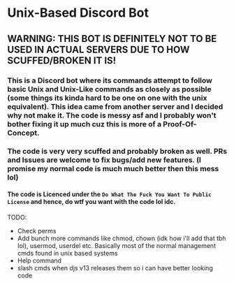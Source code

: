 # Unix-Based Discord Bot
## WARNING: THIS BOT IS DEFINITELY NOT TO BE USED IN ACTUAL SERVERS DUE TO HOW SCUFFED/BROKEN IT IS!

### This is a Discord bot where its commands attempt to follow basic Unix and Unix-Like commands as closely as possible (some things its kinda hard to be one on one with the unix equivalent). This idea came from another server and I decided why not make it. The code is messy asf and I probably won't bother fixing it up much cuz this is more of a Proof-Of-Concept.

### The code is very very scuffed and probably broken as well. PRs and Issues are welcome to fix bugs/add new features. (I promise my normal code is much much better then this mess lol)

#### The code is Licenced under the `Do What The Fuck You Want To Public License` and hence, do wtf you want with the code lol idc.

TODO:
 - Check perms
 - Add bunch more commands like chmod, chown (idk how i'll add that tbh lol), usermod, userdel etc. Basically most of the normal management cmds found in unix based systems
 - Help command
 - slash cmds when djs v13 releases them so i can have better looking code
